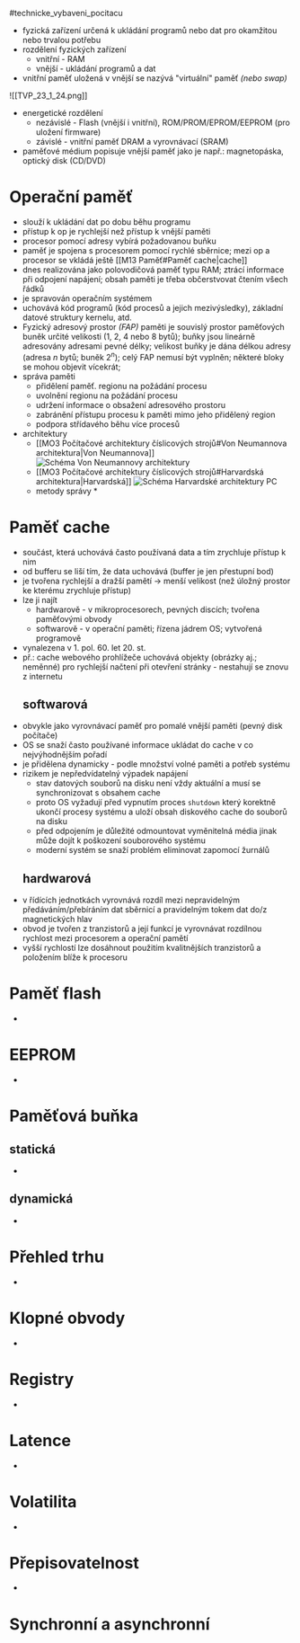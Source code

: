 #technicke_vybaveni_pocitacu 
* fyzická zařízení určená k ukládání programů nebo dat pro okamžitou nebo trvalou potřebu
* rozdělení fyzických zařízení
	* vnitřní - RAM
	* vnější - ukládání programů a dat
* vnitřní paměť uložená v vnější se nazývá "virtuální" paměť *(nebo swap)*

![[TVP_23_1_24.png]]
* energetické rozdělení
	* nezávislé - Flash (vnější i vnitřní), ROM/PROM/EPROM/EEPROM (pro uložení firmware)
	* závislé - vnitřní paměť DRAM a vyrovnávací (SRAM)
* paměťové médium popisuje vnější paměť jako je např.: magnetopáska, optický disk (CD/DVD)
# Operační paměť
* slouží k ukládání dat po dobu běhu programu
* přístup k op je rychlejší než přístup k vnější paměti
* procesor pomocí adresy vybírá požadovanou buňku
* paměť je spojena s procesorem pomocí rychlé sběrnice; mezi op a procesor se vkládá ještě [[M13 Paměť#Paměť cache|cache]]
* dnes realizována jako polovodičová paměť typu RAM; ztrácí informace při odpojení napájení; obsah paměti je třeba občerstvovat čtením všech řádků
* je spravován operačním systémem
* uchovává kód programů (kód procesů a jejich mezivýsledky), základní datové struktury kernelu, atd.
* Fyzický adresový prostor *(FAP)* paměti je souvislý prostor paměťových buněk určité velikosti (1, 2, 4 nebo 8 bytů); buňky jsou lineárně adresovány adresami pevné délky; velikost buňky je dána délkou adresy (adresa $n$ bytů; buněk $2^n$); celý FAP nemusí být vyplněn; některé bloky se mohou objevit vícekrát; 
* správa paměti
	* přidělení paměť. regionu na požádání procesu
	* uvolnění regionu na požádání procesu
	* udržení informace o obsažení adresového prostoru
	* zabránění přístupu procesu k paměti mimo jeho přidělený region
	* podpora střídavého běhu více procesů
* architektury
	* [[MO3 Počítačové architektury číslicových strojů#Von Neumannova architektura|Von Neumannova]]
  ![Schéma Von Neumannovy architektury](https://upload.wikimedia.org/wikipedia/commons/4/4a/Von_Neumannova_architektura_PC.svg)
	* [[MO3 Počítačové architektury číslicových strojů#Harvardská architektura|Harvardská]]
  ![Schéma Harvardské architektury PC](https://upload.wikimedia.org/wikipedia/commons/1/17/Harvardska_architektura.svg)
  * metody správy
	  * 
# Paměť cache
* součást, která uchovává často používaná data a tím zrychluje přístup k nim
* od bufferu se liší tím, že data uchovává (buffer je jen přestupní bod)
* je tvořena rychlejší a dražší pamětí → menší velikost (než úložný prostor ke kterému zrychluje přístup)
* lze ji najít
	* hardwarově - v mikroprocesorech, pevných discích; tvořena paměťovými obvody
	* softwarově - v operační paměti; řízena jádrem OS; vytvořená programově
* vynalezena v 1. pol. 60. let 20. st.
* př.: cache webového prohlížeče uchovává objekty (obrázky aj.; neměnné) pro rychlejší načtení při otevření stránky - nestahují se znovu z internetu
  ## softwarová
* obvykle jako vyrovnávací paměť pro pomalé vnější paměti (pevný disk počítače)
* OS se snaží často používané informace ukládat do cache v co nejvýhodnějším pořadí
* je přidělena dynamicky - podle množství volné paměti a potřeb systému
* rizikem je nepředvídatelný výpadek napájení
	* stav datových souborů na disku není vždy aktuální a musí se synchronizovat s obsahem cache
	* proto OS vyžadují před vypnutím proces `shutdown` který korektně ukončí procesy systému a uloží obsah diskového cache do souborů na disku
	* před odpojením je důležité odmountovat vyměnitelná média jinak může dojít k poškození souborového systému
	* moderní systém se snaží problém eliminovat zapomocí žurnálů
  ## hardwarová
* v řídících jednotkách vyrovnává rozdíl mezi nepravidelným předáváním/přebíráním dat sběrnicí a pravidelným tokem dat do/z magnetických hlav
* obvod je tvořen z tranzistorů a její funkcí je vyrovnávat rozdílnou rychlost mezi procesorem a operační pamětí
* vyšší rychlostí lze dosáhnout použitím kvalitnějších tranzistorů a položením blíže k procesoru
# Paměť flash
* 
# EEPROM
* 
# Paměťová buňka
## statická
* 
## dynamická
* 
# Přehled trhu
* 
# Klopné obvody
* 
# Registry
  * 
# Latence
  * 
# Volatilita
  * 
# Přepisovatelnost
  * 
# Synchronní a asynchronní